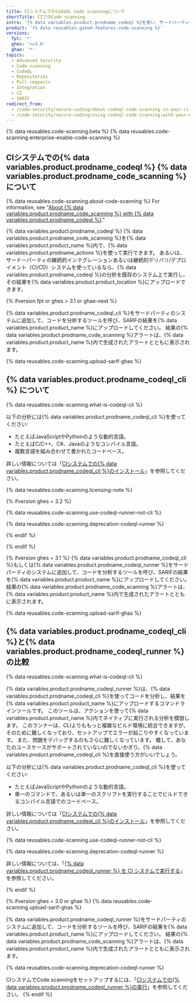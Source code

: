 ```yaml
---
title: CIシステムでのCodeQL Code scanningについて
shortTitle: CIでのCode scanning
intro: '{% data variables.product.prodname_codeql %}を使い、サードパーティの継続的インテグレーションシステムでコードを分析し、結果を{% data variables.product.product_location %}にアップロードできます。 結果の{% data variables.product.prodname_code_scanning %}アラートは、{% data variables.product.product_name %}内で生成されたアラートとともに表示されます。'
product: '{% data reusables.gated-features.code-scanning %}'
versions:
  fpt: '*'
  ghes: '>=3.0'
  ghae: '*'
topics:
  - Advanced Security
  - Code scanning
  - CodeQL
  - Repositories
  - Pull requests
  - Integration
  - CI
  - SARIF
redirect_from:
  - /code-security/secure-coding/about-codeql-code-scanning-in-your-ci-system
  - /code-security/secure-coding/using-codeql-code-scanning-with-your-existing-ci-system/about-codeql-code-scanning-in-your-ci-system
---
```


<!--UI-LINK: When GitHub Enterprise Server 3.1+ doesn't have GitHub Actions set up, the Security > Code scanning alerts view links to this article.-->

{% data reusables.code-scanning.beta %}
{% data reusables.code-scanning.enterprise-enable-code-scanning %}

## CIシステムでの{% data variables.product.prodname_codeql %} {% data variables.product.prodname_code_scanning %}について

{% data reusables.code-scanning.about-code-scanning %} For information, see "[About {% data variables.product.prodname_code_scanning %} with {% data variables.product.prodname_codeql %}](/code-security/secure-coding/automatically-scanning-your-code-for-vulnerabilities-and-errors/about-code-scanning-with-codeql)."

{% data variables.product.prodname_codeql %} {% data variables.product.prodname_code_scanning %}を{% data variables.product.product_name %}内で、{% data variables.product.prodname_actions %}を使って実行できます。 あるいは、サードーパーティの継続的インテグレーションあるいは継続的デリバリ/デプロイメント（CI/CD）システムを使っているなら、{% data variables.product.prodname_codeql %}の分析を既存のシステム上で実行し、その結果を{% data variables.product.product_location %}にアップロードできます。

{% ifversion fpt or ghes > 3.1 or ghae-next %}
<!--Content for GitHub.com, GHAE next, and GHES 3.2 and onward. CodeQL CLI is the preferred method, and CodeQL runner is deprecated. -->

{% data variables.product.prodname_codeql_cli %}をサードパーティのシステムに追加して、コードを分析するツールを呼び、SARIFの結果を{% data variables.product.product_name %}にアップロードしてください。 結果の{% data variables.product.prodname_code_scanning %}アラートは、{% data variables.product.product_name %}内で生成されたアラートとともに表示されます。

{% data reusables.code-scanning.upload-sarif-ghas %}

## {% data variables.product.prodname_codeql_cli %} について

{% data reusables.code-scanning.what-is-codeql-cli %}

以下の分析には{% data variables.product.prodname_codeql_cli %}を使ってください:

- たとえばJavaScriptやPythonのような動的言語。
- たとえばC/C++、C#、Javaのようなコンパイル言語。
- 複数言語を組み合わせて書かれたコードベース。

詳しい情報については「[CIシステムでの{% data variables.product.prodname_codeql_cli %}のインストール](/code-security/secure-coding/using-codeql-code-scanning-with-your-existing-ci-system/installing-codeql-cli-in-your-ci-system)」を参照してください。

{% data reusables.code-scanning.licensing-note %}

{% ifversion ghes = 3.2 %}
<!-- Content for GHES 3.2 only. CodeQL CLI 2.6.2, which introduces full feature parity between CodeQL CLI and CodeQL runner, is officially recommended for GHES 3.3+, so some people may need to use the CodeQL runner -->

{% data reusables.code-scanning.use-codeql-runner-not-cli %}

{% data reusables.code-scanning.deprecation-codeql-runner %}

{% endif %}

{% endif %}

<!--Content for GHES 3.1 only. Both CodeQL CLI and CodeQL runner are available -->
{% ifversion ghes = 3.1 %}
{% data variables.product.prodname_codeql_cli %}もしくは{% data variables.product.prodname_codeql_runner %}をサードパーティのシステムに追加して、コードを分析するツールを呼び、SARIFの結果を{% data variables.product.product_name %}にアップロードしてください。 結果の{% data variables.product.prodname_code_scanning %}アラートは、{% data variables.product.product_name %}内で生成されたアラートとともに表示されます。

{% data reusables.code-scanning.upload-sarif-ghas %}

## {% data variables.product.prodname_codeql_cli %}と{% data variables.product.prodname_codeql_runner %}の比較

{% data reusables.code-scanning.what-is-codeql-cli %}

{% data variables.product.prodname_codeql_runner %}は、{% data variables.product.prodname_codeql_cli %}を使ってコードを分析し、結果を{% data variables.product.product_name %}にアップロードするコマンドラインツールです。 このツールは、アクションを使って{% data variables.product.product_name %}内でネイティブに実行される分析を模倣します。 このランナーは、CLIよりももっと複雑なビルド環境に統合できますが、そのために難しくなっており、セットアップでエラーが起こりやすくなっています。 また、問題をデバッグするのもさらに難しくなっています。 概して、あなたのユースケースがサポートされていないのでないかぎり、{% data variables.product.prodname_codeql_cli %}を直接使う方がいいでしょう。

以下の分析には{% data variables.product.prodname_codeql_cli %}を使ってください:

- たとえばJavaScriptやPythonのような動的言語。
- 単一のコマンドで、あるいは単一のスクリプトを実行することでビルドできるコンパイル言語でのコードベース。

詳しい情報については「[CIシステムでの{% data variables.product.prodname_codeql_cli %}のインストール](/code-security/secure-coding/using-codeql-code-scanning-with-your-existing-ci-system/installing-codeql-cli-in-your-ci-system)」を参照してください。

{% data reusables.code-scanning.use-codeql-runner-not-cli %}

{% data reusables.code-scanning.deprecation-codeql-runner %}

詳しい情報については、「[{% data variables.product.prodname_codeql_runner %} を CI システムで実行する](/code-security/secure-coding/running-codeql-runner-in-your-ci-system)」を参照してください。

{% endif %}

<!--Content for GHAE and GHES 3.0 only. Only CodeQL runner is available -->
{% ifversion ghes = 3.0 or ghae %}
{% data reusables.code-scanning.upload-sarif-ghas %}

{% data variables.product.prodname_codeql_runner %}をサードパーティのシステムに追加して、コードを分析するツールを呼び、SARIFの結果を{% data variables.product.product_name %}にアップロードしてください。 結果の{% data variables.product.prodname_code_scanning %}アラートは、{% data variables.product.product_name %}内で生成されたアラートとともに表示されます。

{% data reusables.code-scanning.deprecation-codeql-runner %}

CIシステムでCode scanningをセットアップするには、「[CIシステムでの{% data variables.product.prodname_codeql_runner %}の実行](/code-security/secure-coding/running-codeql-runner-in-your-ci-system)」を参照してください。
{% endif %}
